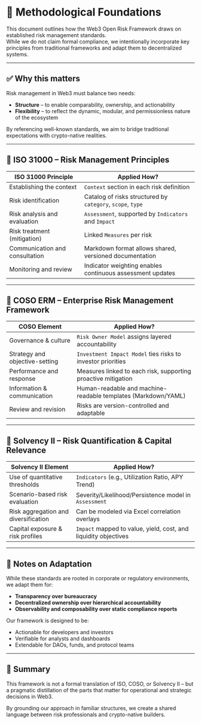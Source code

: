 # 🧾 Methodological Foundations

This document outlines how the Web3 Open Risk Framework draws on established risk management standards.  
While we do not claim formal compliance, we intentionally incorporate key principles from traditional frameworks and adapt them to decentralized systems.

---

## ✅ Why this matters

Risk management in Web3 must balance two needs:
- **Structure** – to enable comparability, ownership, and actionability
- **Flexibility** – to reflect the dynamic, modular, and permissionless nature of the ecosystem

By referencing well-known standards, we aim to bridge traditional expectations with crypto-native realities.

---

## 📘 ISO 31000 – Risk Management Principles

| ISO 31000 Principle                        | Applied How?                                               |
|-------------------------------------------|-------------------------------------------------------------|
| Establishing the context                  | `Context` section in each risk definition                  |
| Risk identification                       | Catalog of risks structured by `category`, `scope`, `type` |
| Risk analysis and evaluation              | `Assessment`, supported by `Indicators` and `Impact`       |
| Risk treatment (mitigation)               | Linked `Measures` per risk                                 |
| Communication and consultation            | Markdown format allows shared, versioned documentation     |
| Monitoring and review                     | Indicator weighting enables continuous assessment updates  |

---

## 📘 COSO ERM – Enterprise Risk Management Framework

| COSO Element                    | Applied How?                                                  |
|--------------------------------|---------------------------------------------------------------|
| Governance & culture           | `Risk Owner Model` assigns layered accountability             |
| Strategy and objective-setting | `Investment Impact Model` ties risks to investor priorities   |
| Performance and response       | Measures linked to each risk, supporting proactive mitigation |
| Information & communication    | Human-readable and machine-readable templates (Markdown/YAML) |
| Review and revision            | Risks are version-controlled and adaptable                    |

---

## 📘 Solvency II – Risk Quantification & Capital Relevance

| Solvency II Element                 | Applied How?                                                   |
|------------------------------------|----------------------------------------------------------------|
| Use of quantitative thresholds     | `Indicators` (e.g., Utilization Ratio, APY Trend)               |
| Scenario-based risk evaluation     | Severity/Likelihood/Persistence model in `Assessment`          |
| Risk aggregation and diversification | Can be modeled via Excel correlation overlays                  |
| Capital exposure & risk profiles  | `Impact` mapped to value, yield, cost, and liquidity objectives |

---

## 🧭 Notes on Adaptation

While these standards are rooted in corporate or regulatory environments, we adapt them for:
- **Transparency over bureaucracy**
- **Decentralized ownership over hierarchical accountability**
- **Observability and composability over static compliance reports**

Our framework is designed to be:
- Actionable for developers and investors
- Verifiable for analysts and dashboards
- Extendable for DAOs, funds, and protocol teams

---

## 🔖 Summary

This framework is not a formal translation of ISO, COSO, or Solvency II – but a pragmatic distillation of the parts that matter for operational and strategic decisions in Web3.

By grounding our approach in familiar structures, we create a shared language between risk professionals and crypto-native builders.

